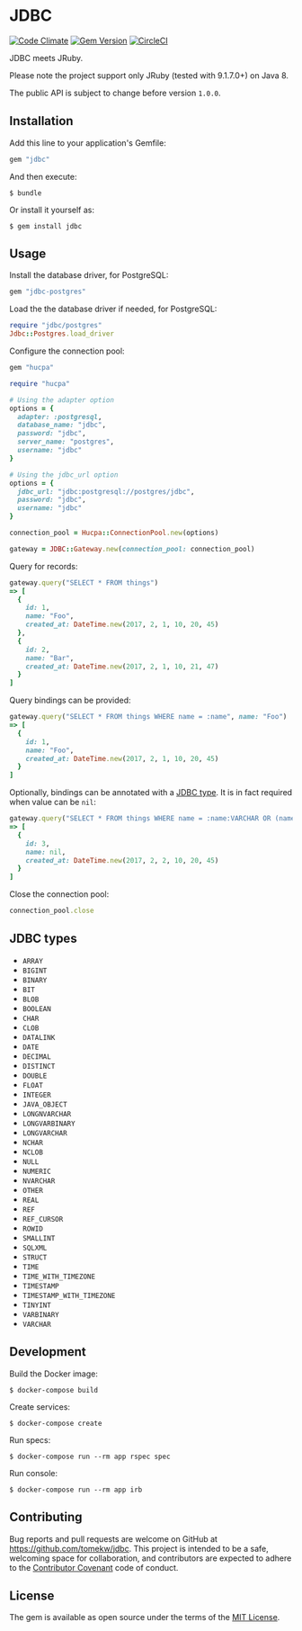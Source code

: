 # JDBC

[![Code Climate](https://codeclimate.com/github/tomekw/jdbc/badges/gpa.svg)](https://codeclimate.com/github/tomekw/jdbc) [![Gem Version](https://badge.fury.io/rb/jdbc.svg)](https://badge.fury.io/rb/jdbc) [![CircleCI](https://circleci.com/gh/tomekw/jdbc.svg?style=svg)](https://circleci.com/gh/tomekw/jdbc)

JDBC meets JRuby.

Please note the project support only JRuby (tested with 9.1.7.0+) on Java 8.

The public API is subject to change before version `1.0.0`.

## Installation

Add this line to your application's Gemfile:

```ruby
gem "jdbc"
```

And then execute:

    $ bundle

Or install it yourself as:

    $ gem install jdbc

## Usage

Install the database driver, for PostgreSQL:

```ruby
gem "jdbc-postgres"
```

Load the the database driver if needed, for PostgreSQL:

```ruby
require "jdbc/postgres"
Jdbc::Postgres.load_driver
```

Configure the connection pool:

```ruby
gem "hucpa"
```

```ruby
require "hucpa"

# Using the adapter option
options = {
  adapter: :postgresql,
  database_name: "jdbc",
  password: "jdbc",
  server_name: "postgres",
  username: "jdbc"
}

# Using the jdbc_url option
options = {
  jdbc_url: "jdbc:postgresql://postgres/jdbc",
  password: "jdbc",
  username: "jdbc"
}

connection_pool = Hucpa::ConnectionPool.new(options)

gateway = JDBC::Gateway.new(connection_pool: connection_pool)
```

Query for records:

```ruby
gateway.query("SELECT * FROM things")
=> [
  {
    id: 1,
    name: "Foo",
    created_at: DateTime.new(2017, 2, 1, 10, 20, 45)
  },
  {
    id: 2,
    name: "Bar",
    created_at: DateTime.new(2017, 2, 1, 10, 21, 47)
  }
]
```

Query bindings can be provided:

```ruby
gateway.query("SELECT * FROM things WHERE name = :name", name: "Foo")
=> [
  {
    id: 1,
    name: "Foo",
    created_at: DateTime.new(2017, 2, 1, 10, 20, 45)
  }
]
```

Optionally, bindings can be annotated with a [JDBC type](#jdbc-types).
It is in fact required when value can be `nil`:

```ruby
gateway.query("SELECT * FROM things WHERE name = :name:VARCHAR OR (name IS NULL AND :name:VARCHAR IS NULL)", name: nil)
=> [
  {
    id: 3,
    name: nil,
    created_at: DateTime.new(2017, 2, 2, 10, 20, 45)
  }
]
```

Close the connection pool:

```ruby
connection_pool.close
```

## JDBC types

* `ARRAY`
* `BIGINT`
* `BINARY`
* `BIT`
* `BLOB`
* `BOOLEAN`
* `CHAR`
* `CLOB`
* `DATALINK`
* `DATE`
* `DECIMAL`
* `DISTINCT`
* `DOUBLE`
* `FLOAT`
* `INTEGER`
* `JAVA_OBJECT`
* `LONGNVARCHAR`
* `LONGVARBINARY`
* `LONGVARCHAR`
* `NCHAR`
* `NCLOB`
* `NULL`
* `NUMERIC`
* `NVARCHAR`
* `OTHER`
* `REAL`
* `REF`
* `REF_CURSOR`
* `ROWID`
* `SMALLINT`
* `SQLXML`
* `STRUCT`
* `TIME`
* `TIME_WITH_TIMEZONE`
* `TIMESTAMP`
* `TIMESTAMP_WITH_TIMEZONE`
* `TINYINT`
* `VARBINARY`
* `VARCHAR`

## Development

Build the Docker image:

    $ docker-compose build

Create services:

    $ docker-compose create

Run specs:

    $ docker-compose run --rm app rspec spec

Run console:

    $ docker-compose run --rm app irb

## Contributing

Bug reports and pull requests are welcome on GitHub at https://github.com/tomekw/jdbc. This project is intended to be a safe, welcoming space for collaboration, and contributors are expected to adhere to the [Contributor Covenant](http://contributor-covenant.org) code of conduct.

## License

The gem is available as open source under the terms of the [MIT License](http://opensource.org/licenses/MIT).
